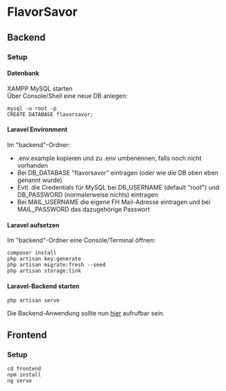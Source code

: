 # FlavorSavor

## Backend
### Setup
#### Datenbank
XAMPP MySQL starten \
Über Console/Shell eine neue DB anlegen:
```
mysql -u root -p
CREATE DATABASE flavorsavor;
```
#### Laravel Environment
Im "backend"-Ordner:
- .env.example kopieren und zu .env umbenennen, falls noch nicht vorhanden
- Bei DB_DATABASE "flavorsavor" eintragen (oder wie die DB oben eben genannt wurde)
- Evtl. die Credentials für MySQL bei DB_USERNAME (default "root") und DB_PASSWORD (normalerweise nichts) eintragen
- Bei MAIL_USERNAME die eigene FH Mail-Adresse eintragen und bei MAIL_PASSWORD das dazugehörige Passwort
#### Laravel aufsetzen
Im "backend"-Ordner eine Console/Terminal öffnen:

```
composer install
php artisan key:generate
php artisan migrate:fresh --seed
php artisan storage:link
```
#### Laravel-Backend starten
`php artisan serve`

Die Backend-Anwendung sollte nun [hier](http://127.0.0.1:8000/) aufrufbar sein.


## Frontend
### Setup
```
cd frontend
npm install
ng serve
```